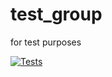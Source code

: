 # test_group
for test purposes

[![Tests](https://github.com/BMSTU-team/test_group/actions/workflows/testing.yaml/badge.svg)](https://github.com/BMSTU-team/test_group/actions/workflows/testing.yaml)
